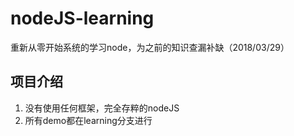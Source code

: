 # nodeJS-learning
重新从零开始系统的学习node，为之前的知识查漏补缺（2018/03/29）

## 项目介绍
1. 没有使用任何框架，完全存粹的nodeJS
2. 所有demo都在learning分支进行
